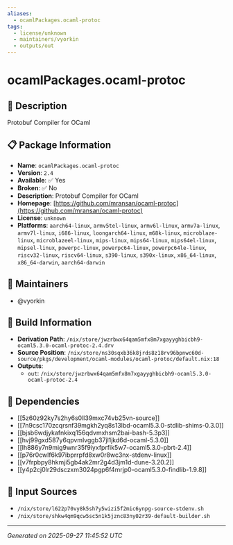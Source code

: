 ```yaml
---
aliases:
  - ocamlPackages.ocaml-protoc
tags:
  - license/unknown
  - maintainers/vyorkin
  - outputs/out
---
```


# ocamlPackages.ocaml-protoc

## 📝 Description

Protobuf Compiler for OCaml

## 📋 Package Information

- **Name**: `ocamlPackages.ocaml-protoc`
- **Version**: `2.4`
- **Available**: ✅ Yes
- **Broken**: ✅ No
- **Description**: Protobuf Compiler for OCaml
- **Homepage**: [https://github.com/mransan/ocaml-protoc](https://github.com/mransan/ocaml-protoc)
- **License**: `unknown`
- **Platforms**: `aarch64-linux`, `armv5tel-linux`, `armv6l-linux`, `armv7a-linux`, `armv7l-linux`, `i686-linux`, `loongarch64-linux`, `m68k-linux`, `microblaze-linux`, `microblazeel-linux`, `mips-linux`, `mips64-linux`, `mips64el-linux`, `mipsel-linux`, `powerpc-linux`, `powerpc64-linux`, `powerpc64le-linux`, `riscv32-linux`, `riscv64-linux`, `s390-linux`, `s390x-linux`, `x86_64-linux`, `x86_64-darwin`, `aarch64-darwin`
## 👥 Maintainers

- @vyorkin


## 🔧 Build Information

- **Derivation Path**: `/nix/store/jwzrbwx64qam5mfx8m7xgayyghbicbh9-ocaml5.3.0-ocaml-protoc-2.4.drv`
- **Source Position**: `/nix/store/ns30sqxb36k8jrds8z18rv96bpnwc60d-source/pkgs/development/ocaml-modules/ocaml-protoc/default.nix:18`
- **Outputs**:
  - `out`:  `/nix/store/jwzrbwx64qam5mfx8m7xgayyghbicbh9-ocaml5.3.0-ocaml-protoc-2.4`

## 🔗 Dependencies

- [[5z60z92ky7s2hy6s0ll39mxc74vb25vn-source]]
- [[7n9csc170zcqrsnf39mgkh2yq8s13lbd-ocaml5.3.0-stdlib-shims-0.3.0]]
- [[bjsb6wdjykafnkixq156qdvmxhsm2bai-bash-5.3p3]]
- [[hvj99gxd587y6qpvmlvggb37jl1jkd6d-ocaml-5.3.0]]
- [[lh886y7n9mig9wnr35f9iyxfprfik5w7-ocaml5.3.0-pbrt-2.4]]
- [[p76r0cwlf6k97ibprrpfd8xw0r8wc3nx-stdenv-linux]]
- [[v7frpbpy8hkmji5gb4ak2mr2g4d3jm1d-dune-3.20.2]]
- [[y4p2cj0lr29dsczxm3024pgp6f4mrjp0-ocaml5.3.0-findlib-1.9.8]]

## 📁 Input Sources

- `/nix/store/l622p70vy8k5sh7y5wizi5f2mic6ynpg-source-stdenv.sh`
- `/nix/store/shkw4qm9qcw5sc5n1k5jznc83ny02r39-default-builder.sh`

---
*Generated on 2025-09-27 11:45:52 UTC*
